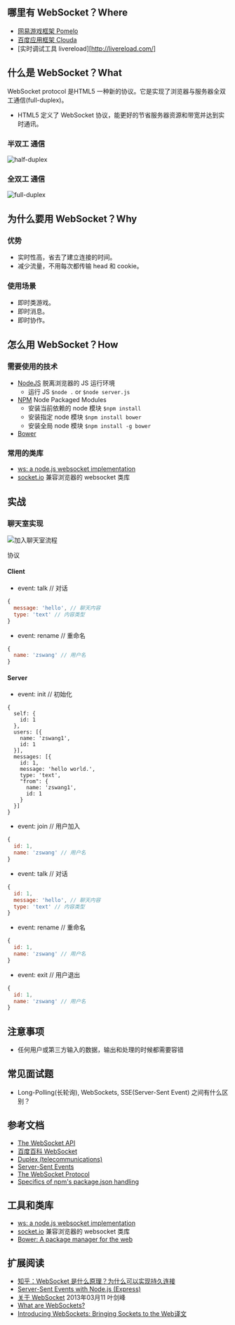 ## 哪里有 WebSocket？Where

* [网易游戏框架 Pomelo](http://nodejs.netease.com/)
* [百度应用框架 Clouda](http://cloudajs.org/)
* [实时调试工具 livereload][http://livereload.com/]

## 什么是 WebSocket？What

WebSocket protocol 是HTML5 一种新的协议。它是实现了浏览器与服务器全双工通信(full-duplex)。

* HTML5 定义了 WebSocket 协议，能更好的节省服务器资源和带宽并达到实时通讯。

### 半双工 通信

![half-duplex](https://upload.wikimedia.org/wikipedia/commons/thumb/b/b3/HalfDuplex.JPG/275px-HalfDuplex.JPG)

### 全双工 通信

![full-duplex](https://upload.wikimedia.org/wikipedia/commons/thumb/7/72/FullDuplex.JPG/275px-FullDuplex.JPG)

## 为什么要用 WebSocket？Why

### 优势

* 实时性高，省去了建立连接的时间。
* 减少流量，不用每次都传输 head 和 cookie。

### 使用场景

* 即时类游戏。
* 即时消息。
* 即时协作。

## 怎么用 WebSocket？How

### 需要使用的技术

* [NodeJS](http://nodejs.org/) 脱离浏览器的 JS 运行环境
  * 运行 JS `$node .` or `$node server.js`
* [NPM](http://npmjs.org/) Node Packaged Modules
  * 安装当前依赖的 node 模块 `$npm install`
  * 安装指定 node 模块 `$npm install bower`
  * 安装全局 node 模块 `$npm install -g bower`
* [Bower](http://bower.io/)

### 常用的类库

* [ws: a node.js websocket implementation](http://einaros.github.io/ws/)
* [socket.io](http://socket.io/) 兼容浏览器的 websocket 类库

## 实战

### 聊天室实现

![加入聊天室流程](http://divio.qiniudn.com/Ftu1fc509LLw6_gsDDhG0yGxujR7)

协议

#### Client

* event: talk // 对话

```javascript
{
  message: 'hello', // 聊天内容
  type: 'text' // 内容类型
}
```

* event: rename // 重命名

```javascript
{
  name: 'zswang' // 用户名
}
```

#### Server

* event: init // 初始化

```
{
  self: {
    id: 1
  },
  users: [{
    name: 'zswang1',
    id: 1
  }],
  messages: [{
    id: 1,
    message: 'hello world.',
    type: 'text',
    "from": {
      name: 'zswang1',
      id: 1
    }
  }]
}
```

* event: join // 用户加入

```javascript
{
  id: 1,
  name: 'zswang' // 用户名
}
```

* event: talk // 对话

```javascript
{
  id: 1,
  message: 'hello', // 聊天内容
  type: 'text' // 内容类型
}
```

* event: rename // 重命名

```javascript
{
  id: 1,
  name: 'zswang' // 用户名
}
```

* event: exit // 用户退出

```javascript
{
  id: 1,
  name: 'zswang' // 用户名
}
```

## 注意事项

* 任何用户或第三方输入的数据，输出和处理的时候都需要容错

## 常见面试题

* Long-Polling(长轮询), WebSockets, SSE(Server-Sent Event) 之间有什么区别？

## 参考文档

* [The WebSocket API](http://www.w3.org/TR/websockets/)
* [百度百科 WebSocket](http://baike.baidu.com/view/3623887.htm)
* [Duplex (telecommunications)](https://en.wikipedia.org/wiki/Full_duplex)
* [Server-Sent Events](http://www.w3.org/TR/eventsource/)
* [The WebSocket Protocol](http://tools.ietf.org/html/rfc6455)
* [Specifics of npm's package.json handling](https://www.npmjs.org/doc/files/package.json.html)

## 工具和类库

* [ws: a node.js websocket implementation](http://einaros.github.io/ws/)
* [socket.io](http://socket.io/) 兼容浏览器的 websocket 类库
* [Bower: A package manager for the web](http://bower.io/)

## 扩展阅读

* [知乎：WebSocket 是什么原理？为什么可以实现持久连接](http://www.zhihu.com/question/20215561)
* [Server-Sent Events with Node.js (Express)](http://tomkersten.com/articles/server-sent-events-with-node/)
* [关于 WebSocket](http://www.cnblogs.com/yjf512/archive/2013/03/11/2953483.html) 2013年03月11 叶剑峰
* [What are WebSockets?](http://pusher.com/websockets)
* [Introducing WebSockets: Bringing Sockets to the Web](http://www.html5rocks.com/en/tutorials/websockets/basics/)[译文](http://www.html5rocks.com/zh/tutorials/websockets/basics/)
